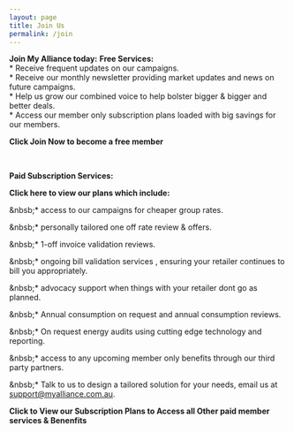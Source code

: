 ```yaml
---
layout: page
title: Join Us
permalink: /join
---
```


<b>Join My Alliance today:</b>
 <b>Free Services:</b></br>
    * Receive frequent updates on our campaigns.</br>
    * Receive our monthly newsletter providing market updates and news on future campaigns.</br>
    * Help us grow our combined voice to help bolster bigger & bigger and better deals.</br>
    * Access our member only subscription plans loaded with big savings for our members.</br>
<p>  </p>


        
<p><b>Click Join Now to become a free member </b></p></br>



<b><p>Paid Subscription Services:</p></b>


<b>Click here to view our plans which include:</b>


   &nbsb;* access to our campaigns for cheaper group rates.  
        
   &nbsb;* personally tailored one off rate review & offers.  
   
   &nbsb;* 1-off invoice validation reviews.  
        
   &nbsb;* ongoing bill validation services , ensuring your retailer continues to bill you appropriately.  
        
   &nbsb;* advocacy support when things with your retailer dont go as planned.  
     
   &nbsb;* Annual consumption on request and annual consumption reviews.  
   
   &nbsb;* On request energy audits using cutting edge technology and reporting.  
   
   &nbsb;* access to any upcoming member only benefits through our third party partners.  
   
   &nbsb;* Talk to us to design a tailored solution for your needs, email us at support@myalliance.com.au.  
   
<b><p> Click to View our Subscription Plans to Access all Other paid member services & Benenfits </b></p>















